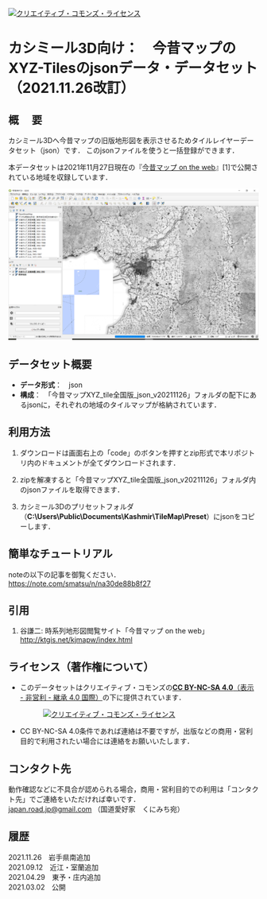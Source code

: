 <a rel="license" href="http://creativecommons.org/licenses/by-nc-sa/4.0/"><img alt="クリエイティブ・コモンズ・ライセンス" style="border-width:0" src="https://i.creativecommons.org/l/by-nc-sa/4.0/88x31.png" /></a>　
# カシミール3D向け：　今昔マップのXYZ-Tilesのjsonデータ・データセット （2021.11.26改訂）

## 概　 要    
カシミール3Dへ今昔マップの旧版地形図を表示させるためタイルレイヤーデータセット（json）です．
このjsonファイルを使うと一括登録ができます．  

本データセットは2021年11月27日現在の『[今昔マップ on the web](http://ktgis.net/kjmapw/tilemapservice.html   "今昔マップ on the web")』[1]で公開されている地域を収録しています．

<img src="image.png" width="1000px"> 



## データセット概要     
+ **データ形式**：　json
+ **構成**：　「今昔マップXYZ_tile全国版_json_v20211126」フォルダの配下にあるjsonに，それぞれの地域のタイルマップが格納されています．

## 利用方法

1. ダウンロードは画面右上の「code」のボタンを押すとzip形式で本リポジトリ内のドキュメントが全てダウンロードされます．

1. zipを解凍すると「今昔マップXYZ_tile全国版_json_v20211126」フォルダ内のjsonファイルを取得できます．

1. カシミール3Dのプリセットフォルダ（**C:\Users\Public\Documents\Kashmir\TileMap\Preset**）にjsonをコピーします．

   

## 簡単なチュートリアル  
noteの以下の記事を御覧ください．  
https://note.com/smatsu/n/na30de88b8f27


## 引用 

1. 谷謙二: 時系列地形図閲覧サイト「今昔マップ on the web」  
 http://ktgis.net/kjmapw/index.html  


## ライセンス（著作権について）
* このデータセットはクリエイティブ・コモンズの[**CC BY-NC-SA 4.0**（表示 - 非営利 - 継承 4.0 国際）](https://creativecommons.org/licenses/by-nc-sa/4.0/deed.ja)の下に提供されています．

　　　　　<a rel="license" href="http://creativecommons.org/licenses/by-nc-sa/4.0/"><img alt="クリエイティブ・コモンズ・ライセンス" style="border-width:0" src="https://i.creativecommons.org/l/by-nc-sa/4.0/88x31.png" /></a>

* CC BY-NC-SA 4.0条件であれば連絡は不要ですが，出版などの商用・営利目的で利用されたい場合には連絡をお願いいたします．  

## コンタクト先
動作確認などに不具合が認められる場合，商用・営利目的での利用は「コンタクト先」でご連絡をいただければ幸いです．  
japan.road.jp@gmail.com （国道愛好家　くにみち宛）

## 履歴
2021.11.26　岩手県南追加   
2021.09.12　近江・室蘭追加   
2021.04.29　東予・庄内追加  
2021.03.02　公開  

